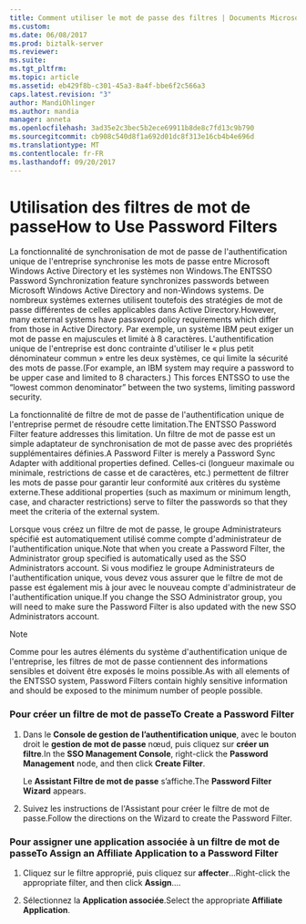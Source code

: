 ```yaml
---
title: Comment utiliser le mot de passe des filtres | Documents Microsoft
ms.custom: 
ms.date: 06/08/2017
ms.prod: biztalk-server
ms.reviewer: 
ms.suite: 
ms.tgt_pltfrm: 
ms.topic: article
ms.assetid: eb429f8b-c301-45a3-8a4f-bbe6f2c566a3
caps.latest.revision: "3"
author: MandiOhlinger
ms.author: mandia
manager: anneta
ms.openlocfilehash: 3ad35e2c3bec5b2ece69911b8de8c7fd13c9b790
ms.sourcegitcommit: cb908c540d8f1a692d01dc8f313e16cb4b4e696d
ms.translationtype: MT
ms.contentlocale: fr-FR
ms.lasthandoff: 09/20/2017
---
```

# <a name="how-to-use-password-filters"></a><span data-ttu-id="bf322-102">Utilisation des filtres de mot de passe</span><span class="sxs-lookup"><span data-stu-id="bf322-102">How to Use Password Filters</span></span>
<span data-ttu-id="bf322-103">La fonctionnalité de synchronisation de mot de passe de l'authentification unique de l'entreprise synchronise les mots de passe entre Microsoft Windows Active Directory et les systèmes non Windows.</span><span class="sxs-lookup"><span data-stu-id="bf322-103">The ENTSSO Password Synchronization feature synchronizes passwords between Microsoft Windows Active Directory and non-Windows systems.</span></span> <span data-ttu-id="bf322-104">De nombreux systèmes externes utilisent toutefois des stratégies de mot de passe différentes de celles applicables dans Active Directory.</span><span class="sxs-lookup"><span data-stu-id="bf322-104">However, many external systems have password policy requirements which differ from those in Active Directory.</span></span> <span data-ttu-id="bf322-105">Par exemple, un système IBM peut exiger un mot de passe en majuscules et limité à 8 caractères. L'authentification unique de l'entreprise est donc contrainte d'utiliser le « plus petit dénominateur commun » entre les deux systèmes, ce qui limite la sécurité des mots de passe.</span><span class="sxs-lookup"><span data-stu-id="bf322-105">(For example, an IBM system may require a password to be upper case and limited to 8 characters.) This forces ENTSSO to use the “lowest common denominator” between the two systems, limiting password security.</span></span>  
  
 <span data-ttu-id="bf322-106">La fonctionnalité de filtre de mot de passe de l'authentification unique de l'entreprise permet de résoudre cette limitation.</span><span class="sxs-lookup"><span data-stu-id="bf322-106">The ENTSSO Password Filter feature addresses this limitation.</span></span> <span data-ttu-id="bf322-107">Un filtre de mot de passe est un simple adaptateur de synchronisation de mot de passe avec des propriétés supplémentaires définies.</span><span class="sxs-lookup"><span data-stu-id="bf322-107">A Password Filter is merely a Password Sync Adapter with additional properties defined.</span></span> <span data-ttu-id="bf322-108">Celles-ci (longueur maximale ou minimale, restrictions de casse et de caractères, etc.) permettent de filtrer les mots de passe pour garantir leur conformité aux critères du système externe.</span><span class="sxs-lookup"><span data-stu-id="bf322-108">These additional properties (such as maximum or minimum length, case, and character restrictions) serve to filter the passwords so that they meet the criteria of the external system.</span></span>  
  
 <span data-ttu-id="bf322-109">Lorsque vous créez un filtre de mot de passe, le groupe Administrateurs spécifié est automatiquement utilisé comme compte d'administrateur de l'authentification unique.</span><span class="sxs-lookup"><span data-stu-id="bf322-109">Note that when you create a Password Filter, the Administrator group specified is automatically used as the SSO Administrators account.</span></span> <span data-ttu-id="bf322-110">Si vous modifiez le groupe Administrateurs de l'authentification unique, vous devez vous assurer que le filtre de mot de passe est également mis à jour avec le nouveau compte d'administrateur de l'authentification unique.</span><span class="sxs-lookup"><span data-stu-id="bf322-110">If you change the SSO Administrator group, you will need to make sure the Password Filter is also updated with the new SSO Administrators account.</span></span>  
  
> [!NOTE]
>  <span data-ttu-id="bf322-111">Comme pour les autres éléments du système d'authentification unique de l'entreprise, les filtres de mot de passe contiennent des informations sensibles et doivent être exposés le moins possible.</span><span class="sxs-lookup"><span data-stu-id="bf322-111">As with all elements of the ENTSSO system, Password Filters contain highly sensitive information and should be exposed to the minimum number of people possible.</span></span>  
  
### <a name="to-create-a-password-filter"></a><span data-ttu-id="bf322-112">Pour créer un filtre de mot de passe</span><span class="sxs-lookup"><span data-stu-id="bf322-112">To Create a Password Filter</span></span>  
  
1.  <span data-ttu-id="bf322-113">Dans le **Console de gestion de l’authentification unique**, avec le bouton droit le **gestion de mot de passe** nœud, puis cliquez sur **créer un filtre**.</span><span class="sxs-lookup"><span data-stu-id="bf322-113">In the **SSO Management Console**, right-click the **Password Management** node, and then click **Create Filter**.</span></span>  
  
     <span data-ttu-id="bf322-114">Le **Assistant Filtre de mot de passe** s’affiche.</span><span class="sxs-lookup"><span data-stu-id="bf322-114">The **Password Filter Wizard** appears.</span></span>  
  
2.  <span data-ttu-id="bf322-115">Suivez les instructions de l'Assistant pour créer le filtre de mot de passe.</span><span class="sxs-lookup"><span data-stu-id="bf322-115">Follow the directions on the Wizard to create the Password Filter.</span></span>  
  
### <a name="to-assign-an-affiliate-application-to-a-password-filter"></a><span data-ttu-id="bf322-116">Pour assigner une application associée à un filtre de mot de passe</span><span class="sxs-lookup"><span data-stu-id="bf322-116">To Assign an Affiliate Application to a Password Filter</span></span>  
  
1.  <span data-ttu-id="bf322-117">Cliquez sur le filtre approprié, puis cliquez sur **affecter**...</span><span class="sxs-lookup"><span data-stu-id="bf322-117">Right-click the appropriate filter, and then click **Assign**….</span></span>  
  
2.  <span data-ttu-id="bf322-118">Sélectionnez la **Application associée**.</span><span class="sxs-lookup"><span data-stu-id="bf322-118">Select the appropriate **Affiliate Application**.</span></span>